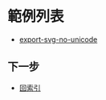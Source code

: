 

# 範例列表

* [export-svg-no-unicode](https://github.com/samwhelp/note-about-fontforge/tree/gh-pages/ubuntu/18.04/demo/case/export-svg-no-unicode)


## 下一步

* [回索引](all.md)
